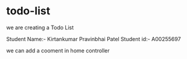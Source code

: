 # todo-list
we are creating a Todo List

Student Name:- Kirtankumar Pravinbhai Patel
Student id:- A00255697

we can add a cooment in home controller
